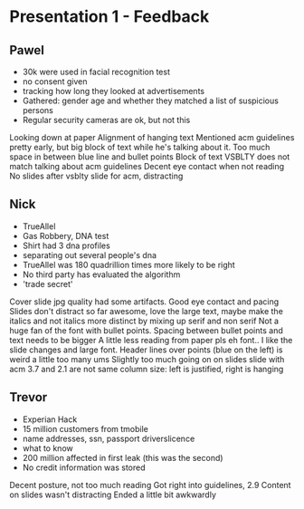 # Presentation 1 - Feedback
## Pawel 
* 30k were used in facial recognition test
* no consent given
* tracking how long they looked at advertisements
* Gathered: gender age and whether they matched a list of suspicious persons
* Regular security cameras are ok, but not this	

Looking down at paper
Alignment of hanging text
Mentioned acm guidelines pretty early, but big block of text while he's talking about it. Too much space in between blue line and bullet points
Block of text VSBLTY does not match talking about acm guidelines
Decent eye contact when not reading
No slides after vsblty slide for acm, distracting

## Nick
* TrueAllel
* Gas Robbery, DNA test
* Shirt had 3 dna profiles
* separating out several people's dna
* TrueAllel was 180 quadrillion times more likely to be right
* No third party has evaluated the algorithm
* 'trade secret'

Cover slide jpg quality had some artifacts. 
Good eye contact and pacing
Slides don't distract so far
awesome, love the large text, maybe make the italics and not italics more distinct by mixing up serif and non serif
Not a huge fan of  the font with bullet points. Spacing between bullet points and text needs to be bigger
A little less reading from paper pls
eh font..
I like the slide changes and large font. 
Header lines over points (blue on the left) is weird
a little too many ums
Slightly too much going on on slides
slide with acm 3.7 and 2.1 are not same column size: left is justified, right is hanging

## Trevor 
* Experian Hack
* 15 million customers from tmobile
* name addresses, ssn, passport driverslicence 
* what to know
* 200 million affected in first leak  (this was the second)
* No credit information was stored

Decent posture, not too much reading
Got right into guidelines, 2.9
Content on slides wasn't distracting
Ended a little bit awkwardly



